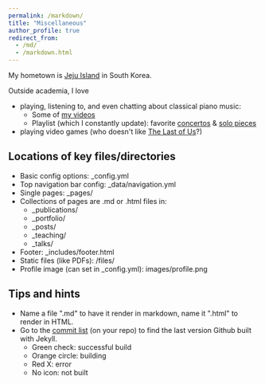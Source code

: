 ```yaml
---
permalink: /markdown/
title: "Miscellaneous"
author_profile: true
redirect_from: 
  - /md/
  - /markdown.html
---
```


My hometown is [Jeju Island](https://en.wikipedia.org/wiki/Jeju_Island) in South Korea. 

Outside academia, I love
* playing, listening to, and even chatting about classical piano music:
  * Some of [my videos](https://www.youtube.com/playlist?list=PLJi2V08qqFvdGjDYMPmwK2_7AWMcpT6Dq)
  * Playlist (which I constantly update): favorite [concertos](https://www.youtube.com/playlist?list=PLJi2V08qqFvfP7LcapiOLGJ3YhrbXWsEC) & [solo pieces](https://www.youtube.com/playlist?list=PLJi2V08qqFvfvkWR15sYdbDiNHWW0LQ7t) 
* playing video games (who doesn't like [The Last of Us](https://youtu.be/R2Ebc_OFeug?si=nshG8QjnhOhqRgWe)?)


## Locations of key files/directories

* Basic config options: _config.yml
* Top navigation bar config: _data/navigation.yml
* Single pages: _pages/
* Collections of pages are .md or .html files in:
  * _publications/
  * _portfolio/
  * _posts/
  * _teaching/
  * _talks/
* Footer: _includes/footer.html
* Static files (like PDFs): /files/
* Profile image (can set in _config.yml): images/profile.png

## Tips and hints

* Name a file ".md" to have it render in markdown, name it ".html" to render in HTML.
* Go to the [commit list](https://github.com/academicpages/academicpages.github.io/commits/master) (on your repo) to find the last version Github built with Jekyll. 
  * Green check: successful build
  * Orange circle: building
  * Red X: error
  * No icon: not built



